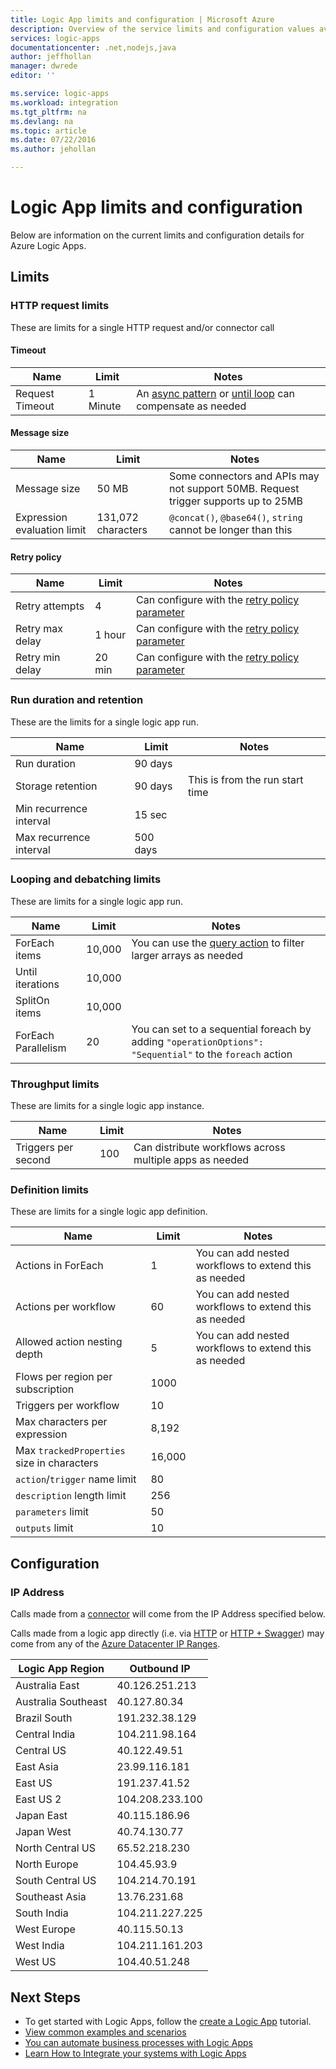 ```yaml
---
title: Logic App limits and configuration | Microsoft Azure
description: Overview of the service limits and configuration values available for Logic Apps.
services: logic-apps
documentationcenter: .net,nodejs,java
author: jeffhollan
manager: dwrede
editor: ''

ms.service: logic-apps
ms.workload: integration
ms.tgt_pltfrm: na
ms.devlang: na
ms.topic: article
ms.date: 07/22/2016
ms.author: jehollan

---
```

# Logic App limits and configuration
Below are information on the current limits and configuration details for Azure Logic Apps.

## Limits
### HTTP request limits
These are limits for a single HTTP request and/or connector call

#### Timeout
| Name | Limit | Notes |
| --- | --- | --- |
| Request Timeout |1 Minute |An [async pattern](app-service-logic-create-api-app.md) or [until loop](app-service-logic-loops-and-scopes.md) can compensate as needed |

#### Message size
| Name | Limit | Notes |
| --- | --- | --- |
| Message size |50 MB |Some connectors and APIs may not support 50MB.  Request trigger supports up to 25MB |
| Expression evaluation limit |131,072 characters |`@concat()`, `@base64()`, `string` cannot be longer than this |

#### Retry policy
| Name | Limit | Notes |
| --- | --- | --- |
| Retry attempts |4 |Can configure with the [retry policy parameter](https://msdn.microsoft.com/en-us/library/azure/mt643939.aspx) |
| Retry max delay |1 hour |Can configure with the [retry policy parameter](https://msdn.microsoft.com/en-us/library/azure/mt643939.aspx) |
| Retry min delay |20 min |Can configure with the [retry policy parameter](https://msdn.microsoft.com/en-us/library/azure/mt643939.aspx) |

### Run duration and retention
These are the limits for a single logic app run.

| Name | Limit | Notes |
| --- | --- | --- |
| Run duration |90 days | |
| Storage retention |90 days |This is from the run start time |
| Min recurrence interval |15 sec | |
| Max recurrence interval |500 days | |

### Looping and debatching limits
These are limits for a single logic app run.

| Name | Limit | Notes |
| --- | --- | --- |
| ForEach items |10,000 |You can use the [query action](../connectors/connectors-native-query.md) to filter larger arrays as needed |
| Until iterations |10,000 | |
| SplitOn items |10,000 | |
| ForEach Parallelism |20 |You can set to a sequential foreach by adding `"operationOptions": "Sequential"` to the `foreach` action |

### Throughput limits
These are limits for a single logic app instance. 

| Name | Limit | Notes |
| --- | --- | --- |
| Triggers per second |100 |Can distribute workflows across multiple apps as needed |

### Definition limits
These are limits for a single logic app definition.

| Name | Limit | Notes |
| --- | --- | --- |
| Actions in ForEach |1 |You can add nested workflows to extend this as needed |
| Actions per workflow |60 |You can add nested workflows to extend this as needed |
| Allowed action nesting depth |5 |You can add nested workflows to extend this as needed |
| Flows per region per subscription |1000 | |
| Triggers per workflow |10 | |
| Max characters per expression |8,192 | |
| Max `trackedProperties` size in characters |16,000 | |
| `action`/`trigger` name limit |80 | |
| `description` length limit |256 | |
| `parameters` limit |50 | |
| `outputs` limit |10 | |

## Configuration
### IP Address
Calls made from a [connector](../connectors/apis-list.md) will come from the IP Address specified below.

Calls made from a logic app directly (i.e. via [HTTP](../connectors/connectors-native-http.md) or [HTTP + Swagger](../connectors/connectors-native-http-swagger.md)) may come from any of the [Azure Datacenter IP Ranges](https://www.microsoft.com/en-us/download/details.aspx?id=41653).

| Logic App Region | Outbound IP |
| --- | --- |
| Australia East |40.126.251.213 |
| Australia Southeast |40.127.80.34 |
| Brazil South |191.232.38.129 |
| Central India |104.211.98.164 |
| Central US |40.122.49.51 |
| East Asia |23.99.116.181 |
| East US |191.237.41.52 |
| East US 2 |104.208.233.100 |
| Japan East |40.115.186.96 |
| Japan West |40.74.130.77 |
| North Central US |65.52.218.230 |
| North Europe |104.45.93.9 |
| South Central US |104.214.70.191 |
| Southeast Asia |13.76.231.68 |
| South India |104.211.227.225 |
| West Europe |40.115.50.13 |
| West India |104.211.161.203 |
| West US |104.40.51.248 |

## Next Steps
* To get started with Logic Apps, follow the [create a Logic App](app-service-logic-create-a-logic-app.md) tutorial.  
* [View common examples and scenarios](app-service-logic-examples-and-scenarios.md)
* [You can automate business processes with Logic Apps](http://channel9.msdn.com/Events/Build/2016/T694) 
* [Learn How to Integrate your systems with Logic Apps](http://channel9.msdn.com/Events/Build/2016/P462)

